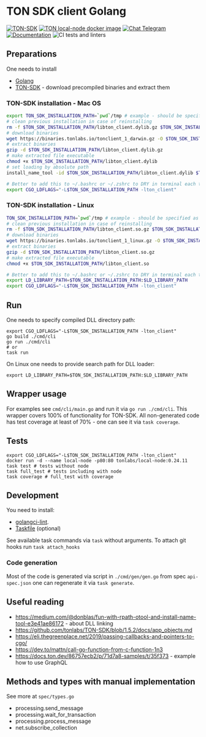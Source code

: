 # TON SDK client Golang

[![TON-SDK](https://img.shields.io/badge/TON_SDK-1.13.0-green.svg)](https://github.com/tonlabs/TON-SDK/tree/1.13.0)
[![TON local-node docker image](https://img.shields.io/badge/TON_version-0.24.11-green.svg)](https://hub.docker.com/layers/tonlabs/local-node/0.24.8/images/sha256-62239cb2b215cbca7e8792812e27fa293727cfd8b17d3e58523c8a15a3673504?context=explore)
[![Chat Telegram](https://img.shields.io/badge/chat-Telegram-9cf.svg)](https://t.me/RADIANCE_TON_SDK)
[![Documentation](https://godoc.org/github.com/radianceteam/ton-client-go/client?status.svg)](https://godoc.org/github.com/radianceteam/ton-client-go/client)
![CI tests and linters](https://github.com/radianceteam/ton-client-go/workflows/CI/badge.svg)

## Preparations

One needs to install
- [Golang](https://golang.org/doc/install)
- [TON-SDK](https://github.com/tonlabs/TON-SDK#download-precompiled-binaries) - download precompiled binaries and extract them

### TON-SDK installation - Mac OS
```bash
export TON_SDK_INSTALLATION_PATH=`pwd`/tmp # example - should be specified as absolute path
# clean previous installation in case of reinstalling
rm -f $TON_SDK_INSTALLATION_PATH/libton_client.dylib.gz $TON_SDK_INSTALLATION_PATH/libton_client.dylib
# download binaries
wget https://binaries.tonlabs.io/tonclient_1_darwin.gz -O $TON_SDK_INSTALLATION_PATH/libton_client.dylib.gz
# extract binaries
gzip -d $TON_SDK_INSTALLATION_PATH/libton_client.dylib.gz
# make extracted file executable
chmod +x $TON_SDK_INSTALLATION_PATH/libton_client.dylib
# set loading by absolute path
install_name_tool -id $TON_SDK_INSTALLATION_PATH/libton_client.dylib $TON_SDK_INSTALLATION_PATH/libton_client.dylib

# Better to add this to ~/.bashrc or ~/.zshrc to DRY in terminal each time you use it
export CGO_LDFLAGS="-L$TON_SDK_INSTALLATION_PATH -lton_client"
```

### TON-SDK installation - Linux
```bash
TON_SDK_INSTALLATION_PATH=`pwd`/tmp # example - should be specified as absolute path
# clean previous installation in case of reinstalling
rm -f $TON_SDK_INSTALLATION_PATH/libton_client.so.gz $TON_SDK_INSTALLATION_PATH/libton_client.so
# download binaries
wget https://binaries.tonlabs.io/tonclient_1_linux.gz -O $TON_SDK_INSTALLATION_PATH/libton_client.so.gz
# extract binaries
gzip -d $TON_SDK_INSTALLATION_PATH/libton_client.so.gz
# make extracted file executable
chmod +x $TON_SDK_INSTALLATION_PATH/libton_client.so

# Better to add this to ~/.bashrc or ~/.zshrc to DRY in terminal each time you use it
export LD_LIBRARY_PATH=$TON_SDK_INSTALLATION_PATH:$LD_LIBRARY_PATH
export CGO_LDFLAGS="-L$TON_SDK_INSTALLATION_PATH -lton_client"
```

## Run

One needs to specify compiled DLL directory path:
```shell script
export CGO_LDFLAGS="-L$TON_SDK_INSTALLATION_PATH -lton_client"
go build ./cmd/cli
go run ./cmd/cli
# or
task run
```

On Linux one needs to provide search path for DLL loader:
```shell script
export LD_LIBRARY_PATH=$TON_SDK_INSTALLATION_PATH:$LD_LIBRARY_PATH
```

## Wrapper usage

For examples see `cmd/cli/main.go` and run it via `go run ./cmd/cli`.
This wrapper covers 100% of functionality for TON-SDK.
All non-generated code has test coverage at least of 70% - one can see it via `task coverage`.

## Tests

```shell script
export CGO_LDFLAGS="-L$TON_SDK_INSTALLATION_PATH -lton_client"
docker run -d --name local-node -p80:80 tonlabs/local-node:0.24.11
task test # tests without node
task full_test # tests including with node
task coverage # full_test with coverage
```

## Development

You need to install:
- [golangci-lint](https://github.com/golangci/golangci-lint).
- [Taskfile](https://taskfile.dev/) (optional)

See available task commands via `task` without arguments.
To attach git hooks run `task attach_hooks`

### Code generation

Most of the code is generated via script in `./cmd/gen/gen.go` from spec `api-spec.json`
one can regenerate it via `task generate`.

## Useful reading

- https://medium.com/@donblas/fun-with-rpath-otool-and-install-name-tool-e3e41ae86172 - about DLL linking
- https://github.com/tonlabs/TON-SDK/blob/1.5.2/docs/app_objects.md
- https://eli.thegreenplace.net/2019/passing-callbacks-and-pointers-to-cgo/
- https://dev.to/mattn/call-go-function-from-c-function-1n3
- https://docs.ton.dev/86757ecb2/p/71d7a8-samples/t/35f373 - example how to use GraphQL

## Methods and types with manual implementation

See more at `spec/types.go`
- processing.send_message
- processing.wait_for_transaction
- processing.process_message
- net.subscribe_collection
